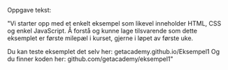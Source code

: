 Oppgave tekst:
 
"Vi starter opp med et enkelt eksempel som likevel inneholder HTML, CSS og enkel JavaScript. Å forstå og kunne lage tilsvarende som dette eksemplet er første milepæl i kurset, gjerne i løpet av første uke. 

Du kan teste eksemplet det selv her: getacademy.github.io/Eksempel1 
Og du finner koden her: github.com/getacademy/eksempel1"
